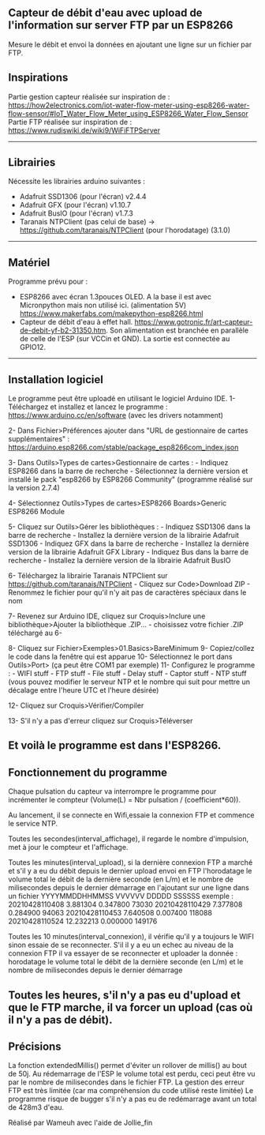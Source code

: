 Capteur de débit d'eau avec upload de l'information sur server FTP par un ESP8266
----------------------------------------------------------------------------------
Mesure le débit et envoi la données en ajoutant une ligne sur un fichier par FTP.

Inspirations
------------
Partie gestion capteur réalisée sur inspiration de :
https://how2electronics.com/iot-water-flow-meter-using-esp8266-water-flow-sensor/#IoT_Water_Flow_Meter_using_ESP8266_Water_Flow_Sensor
Partie FTP réalisée sur inspiration de :
https://www.rudiswiki.de/wiki9/WiFiFTPServer

----------------------------------------------------------------------------------


Librairies
----------
Nécessite les librairies arduino suivantes :
- Adafruit SSD1306 (pour l'écran) v2.4.4
- Adafruit GFX (pour l'écran) v1.10.7
- Adafruit BusIO (pour l'écran) v1.7.3
- Taranais NTPClient (pas celui de base) -> https://github.com/taranais/NTPClient (pour l'horodatage) (3.1.0)
----------------------------------------------------------------------------------


Matériel
--------
Programme prévu pour :
- ESP8266 avec écran 1.3pouces OLED. A la base il est avec Micronpython mais non utilisé ici. (alimentation 5V)
	https://www.makerfabs.com/makepython-esp8266.html
- Capteur de débit d'eau à effet hall.
	https://www.gotronic.fr/art-capteur-de-debit-yf-b2-31350.htm.
	Son alimentation est branchée en parallèle de celle de l'ESP (sur VCCin et GND). La sortie est connectée au GPIO12.
------------------------------------------------------------------------------------


Installation logiciel
----------------
Le programme peut être uploadé en utilisant le logiciel Arduino IDE.
1- Téléchargez et installez et lancez le programme : https://www.arduino.cc/en/software (avec les drivers notamment)

2- Dans Fichier>Préférences ajouter dans "URL de gestionnaire de cartes supplémentaires" :
	https://arduino.esp8266.com/stable/package_esp8266com_index.json
	
3- Dans Outils>Types de cartes>Gestionnaire de cartes :
	- Indiquez ESP8266 dans la barre de recherche
	- Sélectionnez la dernière version et installé le pack "esp8266 by ESP8266 Community" (programme réalisé sur la version 2.7.4)

4- Sélectionnez Outils>Types de cartes>ESP8266 Boards>Generic ESP8266 Module

5- Cliquez sur Outils>Gérer les bibliothèques :
	- Indiquez SSD1306 dans la barre de recherche
	- Installez la dernière version de la librairie Adafruit SSD1306
	- Indiquez GFX dans la barre de recherche
	- Installez la dernière version de la librairie Adafruit GFX Library
	- Indiquez Bus dans la barre de recherche
	- Installez la dernière version de la librairie Adafruit BusIO

6- Téléchargez la librairie Taranais NTPClient sur https://github.com/taranais/NTPClient
	- Cliquez sur Code>Download ZIP
	- Renommez le fichier pour qu'il n'y ait pas de caractères spéciaux dans le nom

7- Revenez sur Arduino IDE, cliquez sur Croquis>Inclure une bibliothèque>Ajouter la bibliothèque .ZIP...
	- choisissez votre fichier .ZIP téléchargé au 6-

8- Cliquez sur Fichier>Exemples>01.Basics>BareMinimum
9- Copiez/collez le code dans la fenêtre qui est apparue
10- Sélectionnez le port dans Outils>Port> (ça peut être COM1 par exemple)
11- Configurez le programme :
	- WIFI stuff
	- FTP stuff
	- File stuff
	- Delay stuff
	- Captor stuff
	- NTP stuff (vous pouvez modifier le serveur NTP et le nombre qui suit pour mettre un décalage entre l'heure UTC et l'heure désirée)

12- Cliquez sur Croquis>Vérifier/Compiler

13- S'il n'y a pas d'erreur cliquez sur Croquis>Téléverser

Et voilà le programme est dans l'ESP8266.
------------------------------------------------------------------------------------


Fonctionnement du programme
---------------------------
Chaque pulsation du capteur va interrompre le programme pour incrémenter le compteur (Volume(L) = Nbr pulsation / (coefficient*60)).

Au lancement, il se connecte en Wifi,essaie la connexion FTP et commence le service NTP.

Toutes les secondes(interval_affichage), il regarde le nombre d'impulsion, met à jour le compteur et l'affichage.

Toutes les minutes(interval_upload), si la dernière connexion FTP a marché et s'il y a eu du débit depuis le dernier upload envoi
en FTP l'horodatage le volume total le débit de la dernière seconde (en L/m) et le nombre de milisecondes depuis le dernier démarrage
en l'ajoutant sur une ligne dans un fichier YYYYMMDDHHMMSS VVVVVV DDDDD SSSSSS
exemple : 
20210428110408 3.881304 0.347800 73030
20210428110429 7.377808 0.284900 94063
20210428110453 7.640508 0.007400 118088
20210428110524 12.232213 0.000000 149176

Toutes les 10 minutes(interval_connexion), il vérifie qu'il y a toujours le WIFI sinon essaie de se reconnecter. S'il il y a eu un echec au niveau
de la connexion FTP il va essayer de se reconnecter et uploader la donnée : horodatage le volume total le débit de la dernière seconde (en L/m)
et le nombre de milisecondes depuis le dernier démarrage

Toutes les heures, s'il n'y a pas eu d'upload et que le FTP marche, il va forcer un upload (cas où il n'y a pas de débit).
------------------------------------------------------------------------------------


Précisions
----------
La fonction extendedMillis() permet d'éviter un rollover de millis() au bout de 50j.
Au rédemarrage de l'ESP le volume total est perdu, ceci peut être vu par le nombre de milisecondes dans le fichier FTP.
La gestion des erreur FTP est très limitée (car ma compréhension du code utilisé reste limitée)
Le programme risque de bugger s'il n'y a pas eu de redémarrage avant un total de 428m3 d'eau.


Réalisé par Wameuh avec l'aide de Jollie_fin


